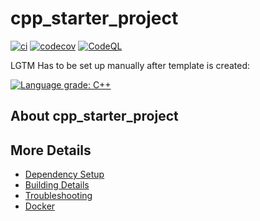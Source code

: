 # cpp_starter_project

[![ci](https://github.com/kkallday/cpp_starter_project/actions/workflows/ci.yml/badge.svg)](https://github.com/kkallday/cpp_starter_project/actions/workflows/ci.yml)
[![codecov](https://codecov.io/gh/kkallday/cpp_starter_project/branch/main/graph/badge.svg)](https://codecov.io/gh/kkallday/cpp_starter_project)
[![CodeQL](https://github.com/kkallday/cpp_starter_project/actions/workflows/codeql-analysis.yml/badge.svg)](https://github.com/kkallday/cpp_starter_project/actions/workflows/codeql-analysis.yml)

LGTM Has to be set up manually after template is created:

[![Language grade: C++](https://img.shields.io/lgtm/grade/cpp/github/kkallday/cpp_starter_project)](https://lgtm.com/projects/g/kkallday/cpp_starter_project/context:cpp)

## About cpp_starter_project



## More Details

 * [Dependency Setup](README_dependencies.md)
 * [Building Details](README_building.md)
 * [Troubleshooting](README_troubleshooting.md)
 * [Docker](README_docker.md)
